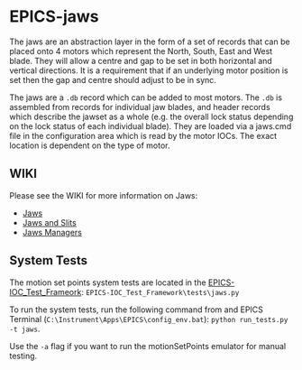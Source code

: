 # EPICS-jaws

The jaws are an abstraction layer in the form of a set of records that can be placed onto 4 motors
which represent the North, South, East and West blade. They will allow a centre and gap to be set in both horizontal and vertical directions. 
It is a requirement that if an underlying motor position is set then the gap and centre should adjust to be in sync.

The jaws are a `.db` record which can be added to most motors. The `.db` is assembled from records for individual jaw blades, and header records 
which describe the jawset as a whole (e.g. the overall lock status depending on the lock status of each individual blade). 
They are loaded via a jaws.cmd file in the configuration area which is read by the motor IOCs. The exact location is dependent on the type of motor.

## WIKI
Please see the WIKI for more information on Jaws:
- [Jaws](https://github.com/ISISComputingGroup/ibex_developers_manual/wiki/Jaws)
- [Jaws and Slits](https://github.com/ISISComputingGroup/ibex_developers_manual/wiki/Jaws-and-slits)
- [Jaws Managers](https://github.com/ISISComputingGroup/ibex_developers_manual/wiki/Jaws-Managers)

## System Tests
The motion set points system tests are located in the [EPICS-IOC_Test_Frameork](https://github.com/ISISComputingGroup/EPICS-IOC_Test_Framework): `EPICS-IOC_Test_Framework\tests\jaws.py`

To run the system tests, run the following command from and EPICS Terminal (`C:\Instrument\Apps\EPICS\config_env.bat`): `python run_tests.py -t jaws`.

Use the `-a` flag if you want to run the motionSetPoints emulator for manual testing.
